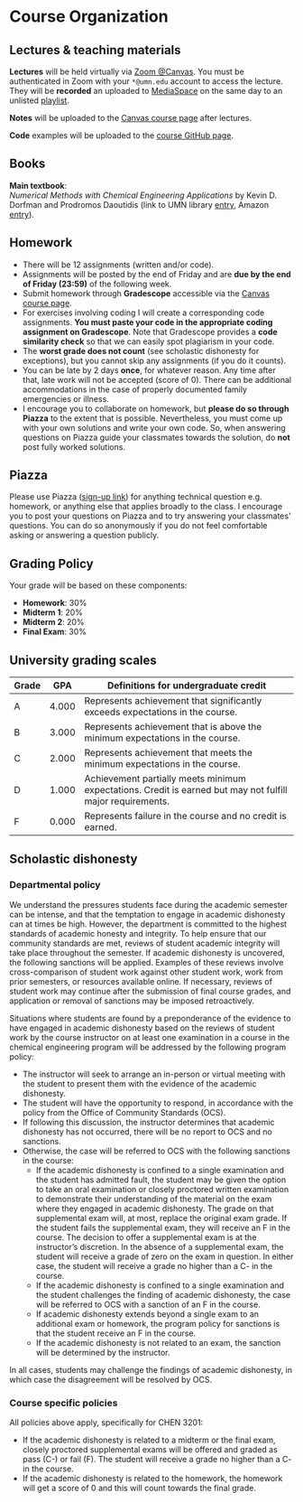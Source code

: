 # Course Organization

## Lectures & teaching materials

**Lectures** will be held virtually via [Zoom @Canvas](https://canvas.umn.edu/courses/217014/external_tools/21146). You must be authenticated in Zoom with your `*@umn.edu` account to access the lecture. They will be **recorded** an uploaded to [MediaSpace](https://mediaspace.umn.edu/) on the same day to an unlisted [playlist](https://mediaspace.umn.edu/playlist/edit/1_z9e09674//1).

**Notes** will be uploaded to the [Canvas course page](https://canvas.umn.edu/courses/193402) after lectures.

**Code** examples will be uploaded to the [course GitHub page](https://github.com/smcantab/chen3201-spring2021).

## Books
**Main textbook**:  
_Numerical Methods with Chemical Engineering Applications_ by Kevin D. Dorfman and Prodromos Daoutidis (link to UMN library [entry](https://canvas.umn.edu/courses/217014/external_tools/21146), Amazon [entry](https://www.amazon.com/dp/1107135117/ref=cm_sw_em_r_mt_dp_tzI.FbWQZJTSB)).

## Homework
- There will be 12 assignments (written and/or code).
- Assignments will be posted by the end of Friday and are **due by the end of Friday (23:59)** of the following week.
- Submit homework through **Gradescope** accessible via the [Canvas course page](https://canvas.umn.edu/courses/217014/external_tools/34925).
- For exercises involving coding I will create a corresponding code assignments. **You must paste your code in the appropriate coding assignment on Gradescope**. Note that Gradescope provides a **code similarity check** so that we can easily spot plagiarism in your code.
- The **worst grade does not count** (see scholastic dishonesty for exceptions), but you cannot skip any assignments (if you do it counts).
- You can be late by 2 days **once**, for whatever reason. Any time after that, late work will not be accepted (score of 0). There can be additional accommodations in the case of properly documented family emergencies or illness.
- I encourage you to collaborate on homework, but **please do so through Piazza** to the extent that is possible. Nevertheless, you must come up with your own solutions and write your own code. So, when answering questions on Piazza guide your classmates towards the solution, do **not** post fully worked solutions.

## Piazza

Please use Piazza ([sign-up link](https://piazza.com/umn/spring2021/chen3201/home)) for anything technical question e.g. homework, or anything else that applies broadly to the class. I encourage you to post your questions on Piazza and to try answering your classmates' questions. You can do so anonymously if you do not feel comfortable asking or answering a question publicly.


## Grading Policy

Your grade will be based on these components:  

- **Homework**: 30%
- **Midterm 1**: 20%
- **Midterm 2**: 20%
- **Final Exam**: 30%

## University grading scales

Grade | GPA   | Definitions for undergraduate credit
------|-------|-----------------------------------------------------------------------------------------------------------
A     | 4.000 | Represents achievement that significantly exceeds expectations in the course.
B     | 3.000 | Represents achievement that is above the minimum expectations in the course.
C     | 2.000 | Represents achievement that meets the minimum expectations in the course.
D     | 1.000 | Achievement partially meets minimum expectations. Credit is earned but may not fulfill major requirements.
F     | 0.000 | Represents failure in the course and no credit is earned.


## Scholastic dishonesty

### Departmental policy

We understand the pressures students face during the academic semester can be intense, and that the temptation to engage in academic dishonesty can at times be high. However, the department is committed to the highest standards of academic honesty and integrity. To help ensure that our community standards are met, reviews of student academic integrity will take place throughout the semester. If academic dishonesty is uncovered, the following sanctions will be applied. Examples of these reviews involve cross-comparison of student work against other student work, work from prior semesters, or resources available online. If necessary, reviews of student work may continue after the submission of final course grades, and application or removal of sanctions may be imposed retroactively.

Situations where students are found by a preponderance of the evidence to have engaged in academic dishonesty based on the reviews of student work by the course instructor on at least one examination in a course in the chemical engineering program will be addressed by the following program policy:

- The instructor will seek to arrange an in-person or virtual meeting with the student to present them with the evidence of the academic dishonesty.
- The student will have the opportunity to respond, in accordance with the policy from the Office of Community Standards (OCS).
- If following this discussion, the instructor determines that academic dishonesty has not occurred, there will be no report to OCS and no sanctions.
- Otherwise, the case will be referred to OCS with the following sanctions in the course:
    - If the academic dishonesty is confined to a single examination and the student has admitted fault, the student may be given the option to take an oral examination or closely proctored written examination to demonstrate their understanding of the material on the exam where they engaged in academic dishonesty. The grade on that supplemental exam will, at most, replace the original exam grade. If the student fails the supplemental exam, they will receive an F in the course. The decision to offer a supplemental exam is at the instructor’s discretion. In the absence of a supplemental exam, the student will receive a grade of zero on the exam in question. In either case, the student will receive a grade no higher than a C- in the course.
    - If the academic dishonesty is confined to a single examination and the student challenges the finding of academic dishonesty, the case will be referred to OCS with a sanction of an F in the course.
    - If academic dishonesty extends beyond a single exam to an additional exam or homework, the program policy for sanctions is that the student receive an F in the course.
    - If the academic dishonesty is not related to an exam, the sanction will be determined by the instructor.

In all cases, students may challenge the findings of academic dishonesty, in which case the disagreement will be resolved by OCS.

### Course specific policies

All policies above apply, specifically for CHEN 3201:

- If the academic dishonesty is related to a midterm or the final exam, closely proctored supplemental exams will be offered and graded as pass (C-) or fail (F). The student will receive a grade no higher than a C- in the course.
- If the academic dishonesty is related to the homework, the homework will get a score of 0 and this will count towards the final grade.
